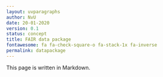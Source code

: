 ```yaml
---
layout: uvparagraphs
author: NvU
date: 20-01-2020
version: 0.1
status: concept
title: FAIR data package
fontawesome: fa fa-check-square-o fa-stack-1x fa-inverse
permalink: datapackage
---
```


This page is written in Markdown.